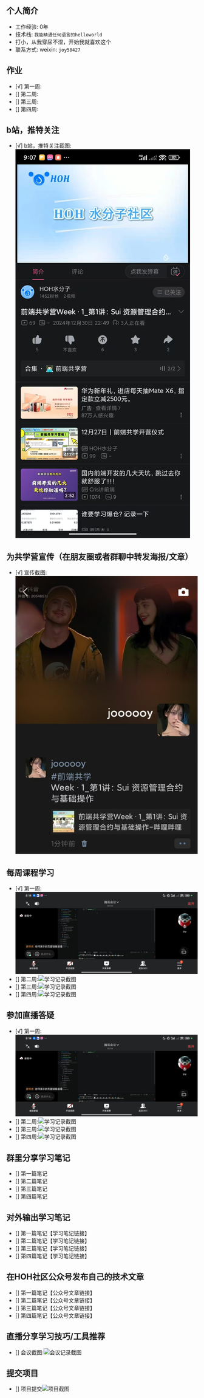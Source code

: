 ## 个人简介
- 工作经验: 0年
- 技术栈: `我能精通任何语言的helloworld`
- 打小，从我穿尿不湿，开始我就喜欢这个
- 联系方式: weixin: `joy50427`



## 作业
- [√] 第一周:
- [] 第二周:
- [] 第三周:
- [] 第四周:



## b站，推特关注

- [√] b站，推特关注截图: ![关注截图](./images/bili.jpg)

## 为共学营宣传（在朋友圈或者群聊中转发海报/文章）

- [√] 宣传截图:![宣传截图](./images/shared.jpg)

## 每周课程学习

- [√] 第一周:![学习记录截图](./images/one_week.jpg)
- [] 第二周:![学习记录截图](./images/你的图片地址)
- [] 第三周:![学习记录截图](./images/你的图片地址)
- [] 第四周:![学习记录截图](./images/你的图片地址)

## 参加直播答疑

- [√] 第一周:![学习记录截图](./images/one_week.jpg)
- [] 第二周:![学习记录截图](./images/你的图片地址)
- [] 第三周:![学习记录截图](./images/你的图片地址)
- [] 第四周:![学习记录截图](./images/你的图片地址)

## 群里分享学习笔记

- [] 第一篇笔记
- [] 第二篇笔记
- [] 第三篇笔记
- [] 第四篇笔记

## 对外输出学习笔记

- [] 第一篇笔记【学习笔记链接】
- [] 第二篇笔记【学习笔记链接】
- [] 第三篇笔记【学习笔记链接】
- [] 第四篇笔记【学习笔记链接】

## 在HOH社区公众号发布自己的技术文章

- [] 第一篇笔记【公众号文章链接】
- [] 第二篇笔记【公众号文章链接】
- [] 第三篇笔记【公众号文章链接】
- [] 第四篇笔记【公众号文章链接】

## 直播分享学习技巧/工具推荐

- [] 会议截图:![会议记录截图](./images/你的图片地址)

## 提交项目

- [] 项目提交![项目截图](./images/你的图片地址)


